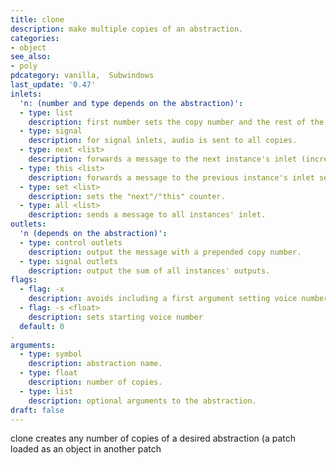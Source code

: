 ```yaml
---
title: clone
description: make multiple copies of an abstraction.
categories:
- object
see_also: 
- poly
pdcategory: vanilla,  Subwindows
last_update: '0.47'
inlets:
  'n: (number and type depends on the abstraction)':
  - type: list
    description: first number sets the copy number and the rest of the list is sent to that instance's inlet.
  - type: signal
    description: for signal inlets, audio is sent to all copies.
  - type: next <list>
    description: forwards a message to the next instance's inlet (incrementing and repeating circularly).
  - type: this <list>
    description: forwards a message to the previous instance's inlet sent to by "this" or "next".
  - type: set <list>
    description: sets the "next"/"this" counter.
  - type: all <list>
    description: sends a message to all instances' inlet.
outlets:
  'n (depends on the abstraction)':
  - type: control outlets
    description: output the message with a prepended copy number.
  - type: signal outlets
    description: output the sum of all instances' outputs.
flags:
  - flag: -x
    description: avoids including a first argument setting voice number.
  - flag: -s <float>
    description: sets starting voice number 
  default: 0
.	
arguments:
  - type: symbol
    description: abstraction name.
  - type: float
    description: number of copies.
  - type: list
    description: optional arguments to the abstraction.
draft: false
---
```

clone creates any number of copies of a desired abstraction (a patch loaded as an object in another patch
